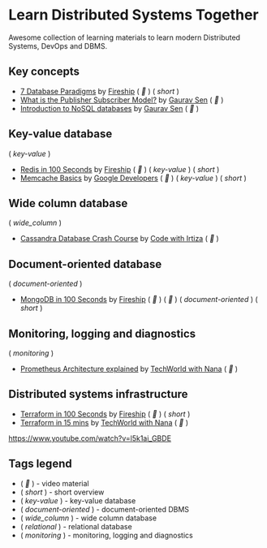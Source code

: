 # Learn Distributed Systems Together

Awesome collection of learning materials to learn modern Distributed Systems, DevOps and DBMS.

<!-- - []() by []() ( _:movie_camera:_ ) -->

## Key concepts

- [7 Database Paradigms](https://www.youtube.com/watch?v=W2Z7fbCLSTw) by [Fireship](https://www.youtube.com/c/Fireship) ( _:movie_camera:_ ) ( _short_ )
- [What is the Publisher Subscriber Model?](https://www.youtube.com/watch?v=FMhbR_kQeHw) by [Gaurav Sen](https://www.youtube.com/c/GauravSensei/videos) ( _:movie_camera:_ )
- [Introduction to NoSQL databases](https://www.youtube.com/watch?v=xQnIN9bW0og) by [Gaurav Sen](https://www.youtube.com/c/GauravSensei/videos) ( _:movie_camera:_ )

## Key-value database

( _key-value_ )

- [Redis in 100 Seconds](https://www.youtube.com/watch?v=G1rOthIU-uo) by [Fireship](https://www.youtube.com/c/Fireship) ( _:movie_camera:_ ) ( _key-value_ ) ( _short_ )
- [Memcache Basics](https://www.youtube.com/watch?v=TGl81wr8lz8) by [Google Developers](https://www.youtube.com/googlecode) ( _:movie_camera:_ ) ( _key-value_ ) ( _short_ )

## Wide column database

( _wide_column_ )

- [Cassandra Database Crash Course](https://www.youtube.com/watch?v=KZsVSfQVU4I) by [Code with Irtiza](https://www.youtube.com/channel/UCDankIVMXJEkhtjv5yLSN4g/videos) ( _:movie_camera:_ )

## Document-oriented database

( _document-oriented_ )

- [MongoDB in 100 Seconds](https://www.youtube.com/watch?v=-bt_y4Loofg) by [Fireship](https://www.youtube.com/c/Fireship) ( _:movie_camera:_ ) ( _:movie_camera:_ ) ( _document-oriented_ ) ( _short_ )

## Monitoring, logging and diagnostics

( _monitoring_ )

- [Prometheus Architecture explained](https://www.youtube.com/watch?v=mLPg49b33sA) by [TechWorld with Nana](https://www.youtube.com/c/TechWorldwithNana/videos) ( _:movie_camera:_ )

## Distributed systems infrastructure

- [Terraform in 100 Seconds](https://www.youtube.com/watch?v=tomUWcQ0P3k) by [Fireship](https://www.youtube.com/c/Fireship) ( _:movie_camera:_ ) ( _short_ )
- [Terraform in 15 mins](https://www.youtube.com/watch?v=l5k1ai_GBDE) by [TechWorld with Nana](https://www.youtube.com/c/TechWorldwithNana/videos) ( _:movie_camera:_ )

https://www.youtube.com/watch?v=l5k1ai_GBDE

## Tags legend

- ( _:movie_camera:_ ) - video material
- ( _short_ ) - short overview
- ( _key-value_ ) - key-value database
- ( _document-oriented_ ) - document-oriented DBMS
- ( _wide_column_ ) - wide column database
- ( _relational_ ) - relational database
- ( _monitoring_ ) - monitoring, logging and diagnostics
